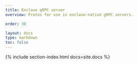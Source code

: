 ```yaml
---
title: Enclave gRPC server
overview: Protos for use in enclave-native gRPC servers.

order: 30

layout: docs
type: markdown
toc: false
---
```


{% include section-index.html docs=site.docs %}
